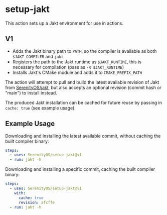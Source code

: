 # setup-jakt

This action sets up a Jakt environment for use in actions.

## V1

- Adds the Jakt binary path to `PATH`, so the compiler is available as both `$JAKT_COMPILER` and `jakt`
- Registers the path to the Jakt runtime as `$JAKT_RUNTIME`, this is necessary for compilation (pass as `-R $JAKT_RUNTIME`)
- Installs Jakt's CMake module and adds it to `CMAKE_PREFIX_PATH`

The action will attempt to pull and build the latest available revision of Jakt from [SerenityOS/jakt](https://github.com/SerenityOS/jakt), but also accepts an optional revision (commit hash or "main") to install instead.

The produced Jakt installation can be cached for future reuse by passing in `cache: true` (see example usage).


## Example Usage

Downloading and installing the latest available commit, without caching the built compiler binary:
```yaml
steps:
  - uses: SerenityOS/setup-jakt@v1
  - run: jakt -h
```

Downloading and installing a specific commit, caching the built compiler binary:
```yaml
steps:
  - uses: SerenityOS/setup-jakt@v1
    with:
      cache: true
      revision: afcffe
  - run: jakt -h
```
